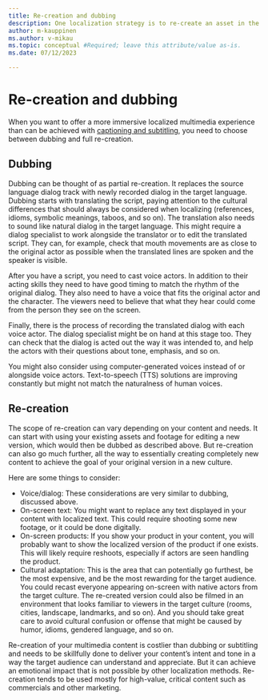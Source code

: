 ```yaml
---
title: Re-creation and dubbing
description: One localization strategy is to re-create an asset in the target language.
author: m-kauppinen
ms.author: v-mikau
ms.topic: conceptual #Required; leave this attribute/value as-is.
ms.date: 07/12/2023

---
```


# Re-creation and dubbing

When you want to offer a more immersive localized multimedia experience than can be achieved with [captioning and subtitling](captioning.md), you need to choose between dubbing and full re-creation.

## Dubbing

Dubbing can be thought of as partial re-creation. It replaces the source language dialog track with newly recorded dialog in the target language. Dubbing starts with translating the script, paying attention to the cultural differences that should always be considered when localizing (references, idioms, symbolic meanings, taboos, and so on). The translation also needs to sound like natural dialog in the target language. This might require a dialog specialist to work alongside the translator or to edit the translated script. They can, for example, check that mouth movements are as close to the original actor as possible when the translated lines are spoken and the speaker is visible.

After you have a script, you need to cast voice actors. In addition to their acting skills they need to have good timing to match the rhythm of the original dialog. They also need to have a voice that fits the original actor and the character. The viewers need to believe that what they hear could come from the person they see on the screen.

Finally, there is the process of recording the translated dialog with each voice actor. The dialog specialist might be on hand at this stage too. They can check that the dialog is acted out the way it was intended to, and help the actors with their questions about tone, emphasis, and so on.

You might also consider using computer-generated voices instead of or alongside voice actors. Text-to-speech (TTS) solutions are improving constantly but might not match the naturalness of human voices.

## Re-creation

The scope of re-creation can vary depending on your content and needs. It can start with using your existing assets and footage for editing a new version, which would then be dubbed as described above. But re-creation can also go much further, all the way to essentially creating completely new content to achieve the goal of your original version in a new culture.

Here are some things to consider:

- Voice/dialog: These considerations are very similar to dubbing, discussed above.
- On-screen text: You might want to replace any text displayed in your content with localized text. This could require shooting some new footage, or it could be done digitally.
- On-screen products: If you show your product in your content, you will probably want to show the localized version of the product if one exists. This will likely require reshoots, especially if actors are seen handling the product.
- Cultural adaptation: This is the area that can potentially go furthest, be the most expensive, and be the most rewarding for the target audience. You could recast everyone appearing on-screen with native actors from the target culture. The re-created version could also be filmed in an environment that looks familiar to viewers in the target culture (rooms, cities, landscape, landmarks, and so on). And you should take great care to avoid cultural confusion or offense that might be caused by humor, idioms, gendered language, and so on.

Re-creation of your multimedia content is costlier than dubbing or subtitling and needs to be skillfully done to deliver your content’s intent and tone in a way the target audience can understand and appreciate. But it can achieve an emotional impact that is not possible by other localization methods. Re-creation tends to be used mostly for high-value, critical content such as commercials and other marketing.
